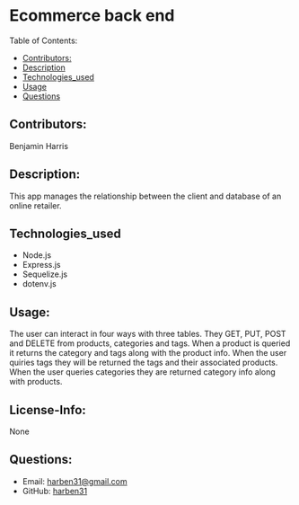 # Ecommerce back end
Table of Contents:
* [Contributors:](#Contributtors)
* [Description](#Description)
* [Technologies_used](#Technologies_used)
* [Usage](#Usage)
* [Questions](#Questions)
    
## Contributors: 
Benjamin Harris

## Description:
This app manages the relationship between the client and database of an online retailer. 

## Technologies_used
* Node.js
* Express.js
* Sequelize.js
* dotenv.js

## Usage:
The user can interact in four ways with three tables. They GET, PUT, POST and DELETE from products, categories and tags. When a product is queried it returns the category and tags along with the product info. When the user quiries tags they will be returned the tags and their associated products. When the user queries categories they are returned category info along with products.  


## License-Info:
None

## Questions:
* Email: [harben31@gmail.com](mailto:harben31@gmail.com)
* GitHub: [harben31](https://www.github.com/harben31)